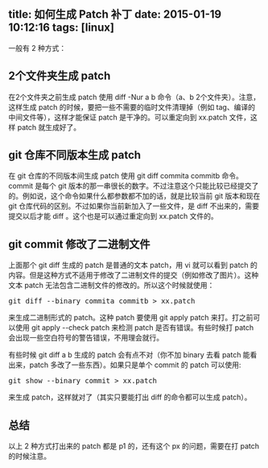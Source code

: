 title: 如何生成 Patch 补丁
date: 2015-01-19 10:12:16
tags: [linux]
---

一般有 2 种方式：

## 2个文件夹生成 patch

在2个文件夹之前生成 patch 使用 diff -Nur a b 命令（a、b 2个文件夹）。注意，这样生成 patch 的时候，要把一些不需要的临时文件清理掉（例如 tag、编译的中间文件等），这样才能保证 patch 是干净的。可以重定向到 xx.patch 文件，这样 patch 就生成好了。

## git 仓库不同版本生成 patch

在 git 仓库的不同版本间生成 patch 使用 git diff commita commitb 命令。commit 是每个 git 版本的那一串很长的数字。不过注意这个只能比较已经提交了的。例如说，这个命令如果什么都参数都不加的话，就是比较当前 git 版本和现在 git 仓库代码的区别。不过如果你当前新加入了一些文件，是 diff 不出来的，需要提交以后才能 diff 。这个也是可以通过重定向到 xx.patch 文件的。

## git commit 修改了二进制文件

上面那个 git diff 生成的 patch 是普通的文本 patch，用 vi 就可以看到 patch 的内容。但是这种方式不适用于修改了二进制文件的提交（例如修改了图片）。这种文本 patch 无法包含二进制文件的修改的。所以这个时候就使用：

<pre>
git diff --binary commita commitb > xx.patch 
</pre>

来生成二进制形式的 patch。这种 patch 要使用 git apply patch 来打。打之前可以使用 git apply --check patch 来检测 patch 是否有错误。有些时候打 patch 会出现一些空白符号的警告错误，不用理会就行。

有些时候 git diff a b 生成的 patch 会有点不对（你不加 binary 去看 patch 能看出来，patch 多改了一些东西）。如果只是单个 commit 的 patch 可以使用:

<pre>
git show --binary commit > xx.patch
</pre>

来生成 patch，这样就对了（其实只要能打出 diff 的命令都可以生成 patch）。

## 总结

以上 2 种方式打出来的 patch 都是 p1 的，还有这个 px 的问题，需要在打 patch 的时候注意。

